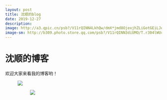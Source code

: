 ```yaml
---
layout: post
title: 沈顺的blog
date: 2019-12-27
description:
image: http://a3.qpic.cn/psb?/V11rQINN4LkhQw/dmX*jmd8OjexjhZLiGotGEiLJofFPrjlypjlZUFBdCo!/m/dL4AAAAAAAAAnull&bo=IAMgAyADIAMRCT4!&rf=photolist&t=5
image-sm: http://b309.photo.store.qq.com/psb?/V11rQINN3diUMO/T.r304lWUcSWDmXu.0ENve.mWX6cBjqt2u96iDgiVe0!/m/dDUBAAAAAAAAnull&bo=gAc4BAAAAAARB4s!&rf=photolist&t=5
---
```


<h1>沈顺的博客</h1>

欢迎大家来看我的博客哟！


<figure>
  <img src="http://a3.qpic.cn/psb?/V11rQINN4LkhQw/dmX*jmd8OjexjhZLiGotGEiLJofFPrjlypjlZUFBdCo!/m/dL4AAAAAAAAAnull&bo=IAMgAyADIAMRCT4!&rf=photolist&t=5"/>



<figure>
  <img src="http://b309.photo.store.qq.com/psb?/V11rQINN3diUMO/T.r304lWUcSWDmXu.0ENve.mWX6cBjqt2u96iDgiVe0!/m/dDUBAAAAAAAAnull&bo=gAc4BAAAAAARB4s!&rf=photolist&t=5"/>




